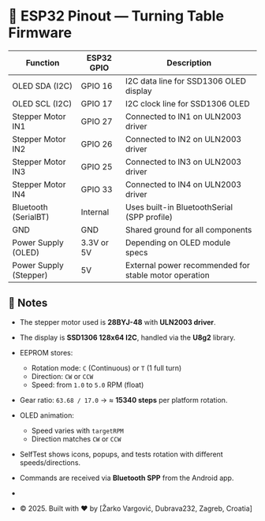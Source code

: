 # 🔌 ESP32 Pinout — Turning Table Firmware

| **Function**              | **ESP32 GPIO** | **Description**                                         |
|---------------------------|----------------|---------------------------------------------------------|
| OLED SDA (I2C)            | GPIO 16        | I2C data line for SSD1306 OLED display                 |
| OLED SCL (I2C)            | GPIO 17        | I2C clock line for SSD1306 OLED                        |
| Stepper Motor IN1         | GPIO 27        | Connected to IN1 on ULN2003 driver                     |
| Stepper Motor IN2         | GPIO 26        | Connected to IN2 on ULN2003 driver                     |
| Stepper Motor IN3         | GPIO 25        | Connected to IN3 on ULN2003 driver                     |
| Stepper Motor IN4         | GPIO 33        | Connected to IN4 on ULN2003 driver                     |
| Bluetooth (SerialBT)      | Internal       | Uses built-in BluetoothSerial (SPP profile)            |
| GND                       | GND            | Shared ground for all components                       |
| Power Supply (OLED)       | 3.3V or 5V     | Depending on OLED module specs                         |
| Power Supply (Stepper)    | 5V             | External power recommended for stable motor operation  |

## 🧠 Notes

- The stepper motor used is **28BYJ-48** with **ULN2003 driver**.
- The display is **SSD1306 128x64 I2C**, handled via the **U8g2** library.
- EEPROM stores:
    - Rotation mode: `C` (Continuous) or `T` (1 full turn)
    - Direction: `CW` or `CCW`
    - Speed: from `1.0` to `5.0` RPM (float)
- Gear ratio: `63.68 / 17.0` → ≈ **15340 steps** per platform rotation.
- OLED animation:
    - Speed varies with `targetRPM`
    - Direction matches `CW` or `CCW`
- SelfTest shows icons, popups, and tests rotation with different speeds/directions.
- Commands are received via **Bluetooth SPP** from the Android app.
  
- 
- © 2025. Built with ❤️ by [Žarko Vargović, Dubrava232, Zagreb, Croatia]
